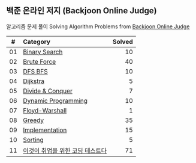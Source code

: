 ## 백준 온라인 저지 (Backjoon Online Judge)

알고리즘 문제 풀이 Solving Algorithm Problems from [Backjoon Online Judge](https://www.acmicpc.net/)

| #  |    Category    | Solved |
|:--:|:---------------|-------:|
| 01 | [Binary Search](https://github.com/wwdbsh/boj/tree/master/Binary%20Search) | 10 |
| 02 | [Brute Force](https://github.com/wwdbsh/boj/tree/master/Brute%20Force) | 40 |
| 03 | [DFS BFS](https://github.com/wwdbsh/boj/tree/master/DFS_BFS) | 10 |
| 04 | [Dijkstra](https://github.com/wwdbsh/boj/tree/master/Dijkstra) | 5 |
| 05 | [Divide & Conquer](https://github.com/wwdbsh/boj/tree/master/Divide%20and%20Conquer) | 7 |
| 06 | [Dynamic Programming](https://github.com/wwdbsh/boj/tree/master/Dynamic%20Programming) | 10 |
| 07 | [Floyd-Warshall](https://github.com/wwdbsh/boj/tree/master/Floyd-Warshall) | 1 |
| 08 | [Greedy](https://github.com/wwdbsh/boj/tree/master/Greedy) | 35 |
| 09 | [Implementation](https://github.com/wwdbsh/boj/tree/master/Implementation) | 15 |
| 10 | [Sorting](https://github.com/wwdbsh/boj/tree/master/Sorting) | 5 |
| 11 | [이것이 취업을 위한 코딩 테스트다](https://github.com/wwdbsh/boj/tree/master/Practice) | 71 |